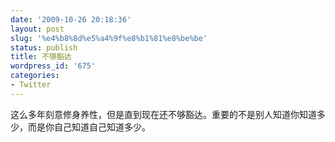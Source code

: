 ```yaml
---
date: '2009-10-26 20:18:36'
layout: post
slug: '%e4%b8%8d%e5%a4%9f%e8%b1%81%e8%be%be'
status: publish
title: 不够豁达
wordpress_id: '675'
categories:
- Twitter
---
```


这么多年刻意修身养性，但是直到现在还不够豁达。重要的不是别人知道你知道多少，而是你自己知道自己知道多少。

